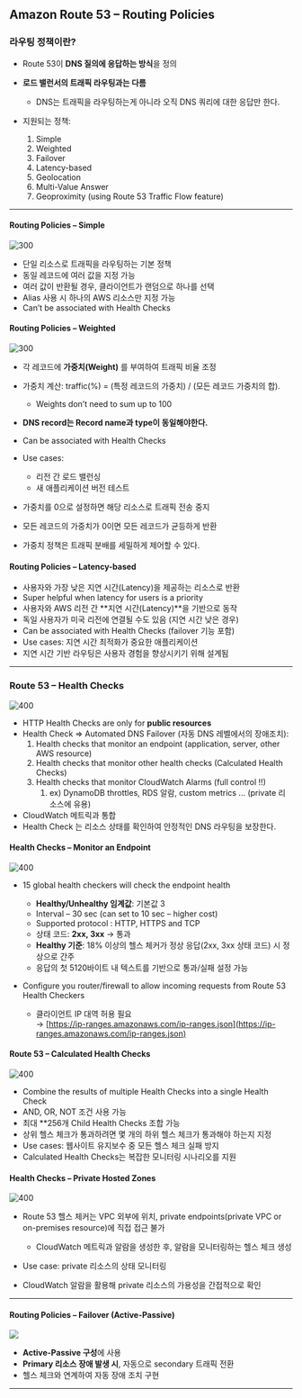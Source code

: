
## Amazon Route 53 – Routing Policies 

###  라우팅 정책이란?

- Route 53이 **DNS 질의에 응답하는 방식**을 정의
- **로드 밸런서의 트래픽 라우팅과는 다름** 
	- DNS는 트래픽을 라우팅하는게 아니라 오직 DNS 쿼리에 대한 응답만 한다.
    
- 지원되는 정책:
    1. Simple
    2. Weighted
    3. Failover
    4. Latency-based
    5. Geolocation
    6. Multi-Value Answer
    7. Geoproximity (using Route 53 Traffic Flow feature)

---
#### Routing Policies – Simple

![300](images/Pasted%20image%2020250525231736.png)
- 단일 리소스로 트래픽을 라우팅하는 기본 정책
- 동일 레코드에 여러 값을 지정 가능
- 여러 값이 반환될 경우, 클라이언트가 랜덤으로 하나를 선택
- Alias 사용 시 하나의 AWS 리소스만 지정 가능
- Can’t be associated with Health Checks

#### Routing Policies – Weighted

![300](images/Pasted%20image%2020250525231835.png)

- 각 레코드에 **가중치(Weight)** 를 부여하여 트래픽 비율 조정
- 가중치 계산: traffic(%) = (특정 레코드의 가중치) / (모든 레코드 가중치의 합).
	- Weights don’t need to sum up to 100
- **DNS record는 Record name과 type이 동일해야한다.**
- Can be associated with Health Checks
        
- Use cases:
    - 리전 간 로드 밸런싱
    - 새 애플리케이션 버전 테스트
        
- 가중치를 0으로 설정하면 해당 리소스로 트래픽 전송 중지
- 모든 레코드의 가중치가 0이면 모든 레코드가 균등하게 반환
- 가중치 정책은 트래픽 분배를 세밀하게 제어할 수 있다.


#### Routing Policies – Latency-based

- 사용자와 가장 낮은 지연 시간(Latency)을 제공하는 리소스로 반환
- Super helpful when latency for users is a priority
- 사용자와 AWS 리전 간 **지연 시간(Latency)**을 기반으로 동작
- 독일 사용자가 미국 리전에 연결될 수도 있음 (지연 시간 낮은 경우)
- Can be associated with Health Checks (failover 기능 포함)
- Use cases: 지연 시간 최적화가 중요한 애플리케이션
- 지연 시간 기반 라우팅은 사용자 경험을 향상시키기 위해 설계됨

---
### Route 53 – Health Checks

![400](images/Pasted%20image%2020250525233003.png)

- HTTP Health Checks are only for **public resources**
- Health Check => Automated DNS Failover (자동 DNS 레벨에서의 장애조치):
	1. Health checks that monitor an endpoint (application, server, other AWS resource)
	2. Health checks that monitor other health checks (Calculated Health Checks)
	3. Health checks that monitor CloudWatch Alarms (full control !!)
		1. ex) DynamoDB throttles, RDS 알람, custom metrics ... (private 리소스에 유용)
- CloudWatch 메트릭과 통합
- Health Check 는 리소스 상태를 확인하여 안정적인 DNS 라우팅을 보장한다.

#### Health Checks – Monitor an Endpoint

![400](images/Pasted%20image%2020250525233838.png)
- 15 global health checkers will check the endpoint health
    - **Healthy/Unhealthy 임계값**: 기본값 3
    - Interval – 30 sec (can set to 10 sec – higher cost)
    - Supported protocol : HTTP, HTTPS and TCP
    - 상태 코드: **2xx, 3xx** → 통과
    - **Healthy 기준**: 18% 이상의 헬스 체커가 정상 응답(2xx, 3xx 상태 코드) 시 정상으로 간주
    - 응답의 첫 5120바이트 내 텍스트를 기반으로 통과/실패 설정 가능
        
- Configure you router/firewall to allow incoming requests from Route 53 Health Checkers
	- 클라이언트 IP 대역 허용 필요  
    → [https://ip-ranges.amazonaws.com/ip-ranges.json](https://ip-ranges.amazonaws.com/ip-ranges.json)


#### Route 53 – Calculated Health Checks

![400](images/Pasted%20image%2020250525233908.png)

- Combine the results of multiple Health Checks into a single Health Check
- AND, OR, NOT 조건 사용 가능
- 최대 **256개 Child Health Checks 조합 가능
- 상위 헬스 체크가 통과하려면 몇 개의 하위 헬스 체크가 통과해야 하는지 지정
- Use cases: 웹사이트 유지보수 중 모든 헬스 체크 실패 방지
- Calculated Health Checks는 복잡한 모니터링 시나리오를 지원

#### Health Checks – Private Hosted Zones

![400](images/Pasted%20image%2020250525233934.png)

- Route 53 헬스 체커는 VPC 외부에 위치, private endpoints(private VPC or on-premises resource)에 직접 접근 불가
    - CloudWatch 메트릭과 알람을 생성한 후, 알람을 모니터링하는 헬스 체크 생성
        
- Use case: private 리소스의 상태 모니터링
- CloudWatch 알람을 활용해 private 리소스의 가용성을 간접적으로 확인

---
#### Routing Policies – Failover (Active-Passive)

![](images/Pasted%20image%2020250525234018.png)

- **Active-Passive 구성**에 사용
- **Primary 리소스 장애 발생 시**, 자동으로 secondary 트래픽 전환
- 헬스 체크와 연계하여 자동 장애 조치 구현
---
